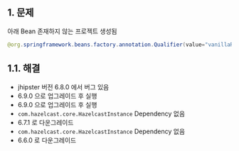 ## 1. 문제
아래 Bean 존재하지 않는 프로젝트 생성됨
```java
@org.springframework.beans.factory.annotation.Qualifier(value="vanillaRestTemplate")
```

## 1.1. 해결
- jhipster 버전 6.8.0 에서 버그 있음 
- 6.9.0 으로 업그레이드 후 실행
- 6.9.0 으로 업그레이드 후 실행
- `com.hazelcast.core.HazelcastInstance` Dependency 없음
- 6.7.1 로 다운그레이드
- `com.hazelcast.core.HazelcastInstance` Dependency 없음
- 6.6.0 로 다운그레이드